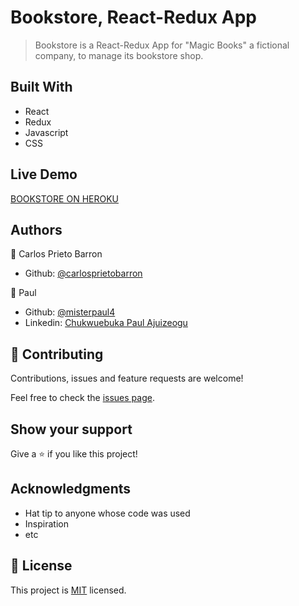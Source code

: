 # Bookstore, React-Redux App

>Bookstore is a React-Redux App for "Magic Books" a fictional company, to manage its bookstore shop.



## Built With

- React
- Redux
- Javascript
- CSS

## Live Demo

[BOOKSTORE ON HEROKU](https://bookstore-paul-carlos.herokuapp.com/)

## Authors

👤 Carlos Prieto Barron

- Github: [@carlosprietobarron](https://github.com/carlosprietobarron)


👤 Paul

- Github: [@misterpaul4](https://github.com/misterpaul4)
- Linkedin: [Chukwuebuka Paul Ajuizeogu](https://www.linkedin.com/in/chukwuebuka-paul-ajuizeogu/)
## 🤝 Contributing

Contributions, issues and feature requests are welcome!

Feel free to check the [issues page](issues/).

## Show your support

Give a ⭐️ if you like this project!

## Acknowledgments

- Hat tip to anyone whose code was used
- Inspiration
- etc

## 📝 License

This project is [MIT](lic.url) licensed.

